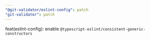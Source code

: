 ```yaml
---
"@git-validator/eslint-config": patch
"git-validator": patch
---
```


feat(eslint-config): enable `@typescript-eslint/consistent-generic-constructors`
